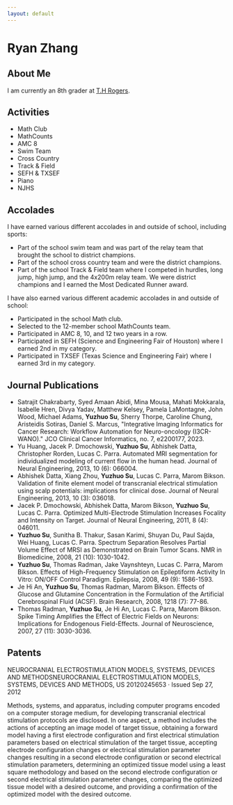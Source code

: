 ```yaml
---
layout: default
---
```

# Ryan Zhang
## About Me
I am currently an 8th grader at [T.H Rogers](https://www.houstonisd.org/rogersms).

## Activities

*   Math Club
*   MathCounts
*   AMC 8
*   Swim Team
*   Cross Country
*   Track & Field
*   SEFH & TXSEF
*   Piano
*   NJHS

## Accolades

I have earned various different accolades in and outside of school, including sports:

 - Part of the school swim team and was part of the relay team that brought the school to district champions.
 - Part of the school cross country team and were the district champions.
 - Part of the school Track & Field team where I competed in hurdles, long jump, high jump, and the 4x200m relay team. We were district champions and I earned the Most Dedicated Runner award.

I have also earned various different academic accolades in and outside of school:

 - Participated in the school Math club.
 - Selected to the 12-member school MathCounts team.
 - Participated in AMC 8, 10, and 12 two years in a row.
 - Participated in SEFH (Science and Engineering Fair of Houston) where I earned 2nd in my category.
 - Participated in TXSEF (Texas Science and Engineering Fair) where I earned 3rd in my category.

## Journal Publications
- Satrajit Chakrabarty, Syed Amaan Abidi, Mina Mousa, Mahati Mokkarala, Isabelle Hren, Divya Yadav, Matthew Kelsey, Pamela LaMontagne, John Wood, Michael Adams, **Yuzhuo Su**, Sherry Thorpe, Caroline Chung, Aristeidis Sotiras, Daniel S. Marcus, "Integrative Imaging Informatics for Cancer Research: Workflow Automation for Neuro-oncology (I3CR-WANO)." JCO Clinical Cancer Informatics, no. 7, e2200177, 2023. 
- Yu Huang, Jacek P. Dmochowski, **Yuzhuo Su**, Abhishek Datta, Christopher Rorden, Lucas C. Parra. Automated MRI segmentation for individualized modeling of current flow in the human head. Journal of Neural Engineering, 2013, 10 (6): 066004.
- Abhishek Datta, Xiang Zhou, **Yuzhuo Su**, Lucas C. Parra, Marom Bikson. Validation of finite element model of transcranial electrical stimulation using scalp potentials: implications for clinical dose. Journal of Neural Engineering, 2013, 10 (3): 036018.
- Jacek P. Dmochowski, Abhishek Datta, Marom Bikson, **Yuzhuo Su**, Lucas C. Parra. 	Optimized Multi-Electrode Stimulation Increases Focality and Intensity on Target. 	Journal of Neural Engineering, 2011, 8 (4): 046011.
- **Yuzhuo Su**, Sunitha B. Thakur, Sasan Karimi, Shuyan Du, Paul Sajda, Wei Huang, Lucas C. Parra. Spectrum Separation Resolves Partial Volume Effect of MRSI as Demonstrated on Brain Tumor Scans. NMR in Biomedicine, 2008, 21 (10): 1030-1042.
- **Yuzhuo Su**, Thomas Radman, Jake Vaynshteyn, Lucas C. Parra, Marom Bikson. Effects of High-Frequency Stimulation on Epileptiform Activity In Vitro:  ON/OFF Control Paradigm. Epilepsia, 2008, 49 (9): 1586-1593.
- Je Hi An, **Yuzhuo Su**, Thomas Radman, Marom Bikson. Effects of Glucose and Glutamine Concentration in the Formulation of the Artificial Cerebrospinal Fluid (ACSF). Brain Research, 2008, 1218 (7): 77-86.
- Thomas Radman, **Yuzhuo Su**, Je Hi An, Lucas C. Parra, Marom Bikson. Spike Timing Amplifies the Effect of Electric Fields on Neurons: Implications for Endogenous Field-Effects. Journal of Neuroscience, 2007, 27 (11): 3030-3036.


## Patents

NEUROCRANIAL ELECTROSTIMULATION MODELS, SYSTEMS, DEVICES AND METHODSNEUROCRANIAL ELECTROSTIMULATION MODELS, SYSTEMS, DEVICES AND METHODS, US 20120245653 · Issued Sep 27, 2012

Methods, systems, and apparatus, including computer programs encoded on a computer storage medium, for developing transcranial electrical stimulation protocols are disclosed. In one aspect, a method includes the actions of accepting an image model of target tissue, obtaining a forward model having a first electrode configuration and first electrical stimulation parameters based on electrical stimulation of the target tissue, accepting electrode configuration changes or electrical stimulation parameter changes resulting in a second electrode configuration or second electrical stimulation parameters, determining an optimized tissue model using a least square methodology and based on the second electrode configuration or second electrical stimulation parameter changes, comparing the optimized tissue model with a desired outcome, and providing a confirmation of the optimized model with the desired outcome.
